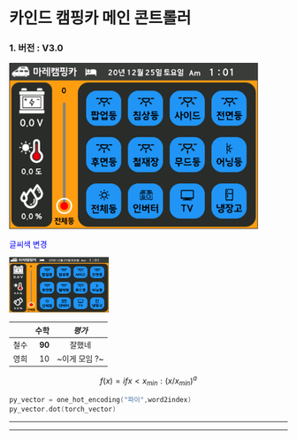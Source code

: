 # 카인드 캠핑카 메인 콘트롤러

### 1. 버전 : V3.0

<img src="../../image/마레%201.png" width="450px" height="300px">

<span style="color:blue">글씨색 변경 </span>

<img src="../../image/마레%201.png" width="180" height="100"/>

|      | **수학** |    _평가_     |
| :--- | -------: | :-----------: |
| 철수 |   **90** |    잘했네     |
| 영희 |       10 | ~이게 모임 ?~ |

$$
f(x)= if x < x_{min} : (x/x_{min})^a
$$

```cpp
py_vector = one_hot_encoding("파이",word2index)
py_vector.dot(torch_vector)
```

---

---
